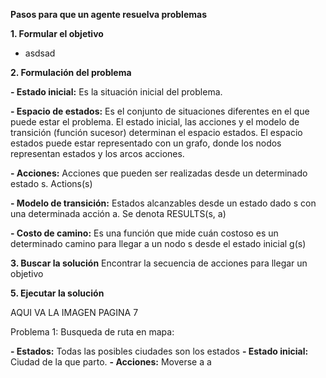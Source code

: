 
**Pasos para que un agente resuelva problemas**

**1. Formular el objetivo**

- asdsad

**2. Formulación del problema**

**- Estado inicial:** Es la situación inicial del problema.

**- Espacio de estados:** Es el conjunto de situaciones diferentes en el que puede estar el problema. El estado inicial, las acciones y el modelo de transición (función sucesor) determinan el espacio estados. El espacio estados puede estar representado con un grafo, donde los nodos representan estados y los arcos acciones.

**- Acciones:** Acciones que pueden ser realizadas desde un determinado estado s. Actions(s)

**- Modelo de transición:** Estados alcanzables desde un estado dado s con una determinada acción a. Se denota RESULTS(s, a)

**- Costo de camino:** Es una función que mide cuán costoso es un determinado camino para llegar a un nodo s desde el estado inicial g(s)

**3. Buscar la solución**
Encontrar la secuencia de acciones para llegar un objetivo

**5. Ejecutar la solución**

AQUI VA LA IMAGEN PAGINA 7

Problema 1: Busqueda de ruta en mapa:

**- Estados:** Todas las posibles ciudades son los estados
**- Estado inicial:** Ciudad de la que parto.
**- Acciones:** Moverse a a




<!--stackedit_data:
eyJoaXN0b3J5IjpbOTA2NDIzODYzLDEyMjU5Njg0OTgsLTEyNz
Q3Nzg1MDksNDk3ODE4ODEwXX0=
-->